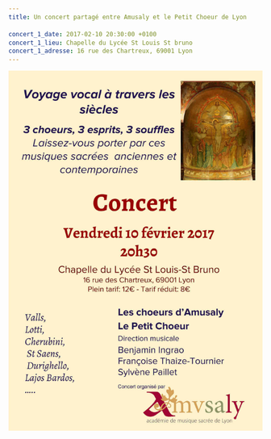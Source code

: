 ```yaml
---
title: Un concert partagé entre Amusaly et le Petit Choeur de Lyon

concert_1_date: 2017-02-10 20:30:00 +0100
concert_1_lieu: Chapelle du Lycée St Louis St bruno
concert_1_adresse: 16 rue des Chartreux, 69001 Lyon
---
```


<img src="/images/affiches/2017-02-10.jpg">
